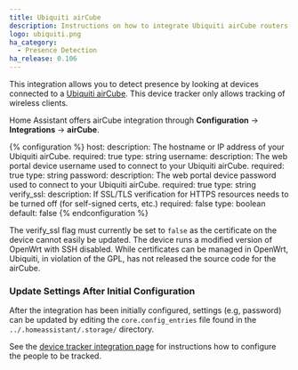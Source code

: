 ```yaml
---
title: Ubiquiti airCube
description: Instructions on how to integrate Ubiquiti airCube routers into Home Assistant.
logo: ubiquiti.png
ha_category:
  - Presence Detection
ha_release: 0.106
---
```


This integration allows you to detect presence by looking at devices connected to a [Ubiquiti airCube](https://www.ui.com/accessories/aircube/). This device tracker only allows tracking of wireless clients.

Home Assistant offers airCube integration through **Configuration** -> **Integrations** -> **airCube**.

{% configuration %}
host:
  description: The hostname or IP address of your Ubiquiti airCube.
  required: true
  type: string
username:
  description: The web portal device username used to connect to your Ubiquiti airCube.
  required: true
  type: string
password:
  description: The web portal device password used to connect to your Ubiquiti airCube.
  required: true
  type: string
verify_ssl:
  description: If SSL/TLS verification for HTTPS resources needs to be turned off (for self-signed certs, etc.)
  required: false
  type: boolean
  default: false
{% endconfiguration %}

<div class='note warning'>

  The verify_ssl flag must currently be set to `false` as the certificate on the device cannot easily be updated. The device runs a modified version of OpenWrt with SSH disabled. While certificates can be managed in OpenWrt, Ubiquiti, in violation of the GPL, has not released the source code for the airCube.

</div>

### Update Settings After Initial Configuration

After the integration has been initially configured, settings (e.g, password) can be updated by editing the `core.config_entries` file found in the `../.homeassistant/.storage/` directory.

See the [device tracker integration page](/integrations/device_tracker/) for instructions how to configure the people to be tracked.
